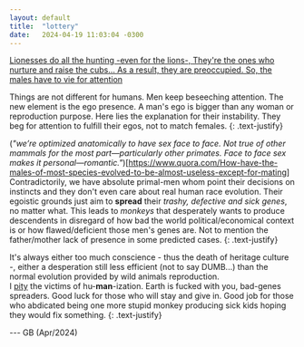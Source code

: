 ```yaml
---
layout: default
title:  "lottery"
date:   2024-04-19 11:03:04 -0300
---
```


[Lionesses do all the hunting -even for the lions-, They're the ones who nurture and raise the cubs... As a result, they are preoccupied. So, the males have to vie for attention](https://www.quora.com/In-the-animal-kingdom-why-is-it-always-the-male-that-has-to-impress-the-female-Are-there-any-species-where-this-is-reversed)

Things are not different for humans. Men keep beseeching attention. The new element is the ego presence. A man's ego is bigger than any woman or reproduction purpose. Here lies the explanation for their instability. They beg for attention to fulfill their egos, not to match females. 
{: .text-justify}  
  
(_"we’re optimized anatomically to have sex face to face. Not true of other mammals for the most part—particularly other primates. Face to face sex makes it personal—romantic."_)[https://www.quora.com/How-have-the-males-of-most-species-evolved-to-be-almost-useless-except-for-mating]
Contradictorily, we have absolute primal-men whom point their decisions on instincts and they don't even care about real human race evolution. Their egoistic grounds just aim to **spread** their _trashy, defective and sick genes_, no matter what. This leads to _monkeys_ that desperately wants to produce descendents in disregard of how bad the world political/economical context is or how flawed/deficient those men's genes are. Not to mention the father/mother lack of presence in some predicted cases.
{: .text-justify}  
    
It's always either too much conscience - thus the death of heritage culture -, either a desperation still less efficient (not to say DUMB...) than the normal evolution provided by wild animals reproduction.   
I <u>pity</u> the victims of hu-**man**-ization. Earth is fucked with you, bad-genes spreaders. Good luck for those who will stay and give in. Good job for those who abdicated being one more stupid monkey producing sick kids hoping they would fix something.
{: .text-justify}  

--- GB (Apr/2024)
